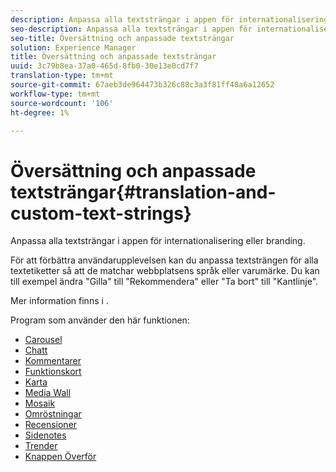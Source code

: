 ```yaml
---
description: Anpassa alla textsträngar i appen för internationalisering eller branding.
seo-description: Anpassa alla textsträngar i appen för internationalisering eller branding.
seo-title: Översättning och anpassade textsträngar
solution: Experience Manager
title: Översättning och anpassade textsträngar
uuid: 3c79b8ea-37a0-465d-8fb0-30e13e0cd7f7
translation-type: tm+mt
source-git-commit: 67aeb3de964473b326c88c3a3f81ff48a6a12652
workflow-type: tm+mt
source-wordcount: '106'
ht-degree: 1%

---
```



# Översättning och anpassade textsträngar{#translation-and-custom-text-strings}

Anpassa alla textsträngar i appen för internationalisering eller branding.

För att förbättra användarupplevelsen kan du anpassa textsträngen för alla textetiketter så att de matchar webbplatsens språk eller varumärke. Du kan till exempel ändra &quot;Gilla&quot; till &quot;Rekommendera&quot; eller &quot;Ta bort&quot; till &quot;Kantlinje&quot;.

Mer information finns i [](../c-settings-other/c-translation-sets/c-translation-sets.md#c_translation_sets).

Program som använder den här funktionen:

* [Carousel](../c-about-apps/c-carousel-app/c-carousel-app.md#c_carousel_app)
* [Chatt](../c-about-apps/c-chat-app/c-chat-app.md#c_chat_app)
* [Kommentarer](/help/using/c-about-apps/c-comments/c-comments.md)
* [Funktionskort](../c-about-apps/c-feature-card-app/c-feature-card-app.md#c_feature_card_app)
* [Karta](../c-about-apps/c-map-app/c-map-app.md#c_map_app)
* [Media Wall](../c-about-apps/c-media-wall-app/c-media-wall-app.md#c_media_wall_app)
* [Mosaik](../c-about-apps/c-mosaic-app/c-mosaic-app.md#c_mosaic_app)
* [Omröstningar](../c-about-apps/c-polls-app/c-polls-app.md#c_polls_app)
* [Recensioner](../c-about-apps/c-reviews-app/c-reviews-app.md#c_reviews_app)
* [Sidenotes](../c-about-apps/c-sidenotes-app/c-sidenotes-app.md#c_sidenotes_app)
* [Trender](../c-about-apps/c-trending-app/c-trending-app.md#c_trending_app)
* [Knappen Överför](../c-about-apps/c-upload-button-app/c-upload-button-app.md#c_upload_button_app)

